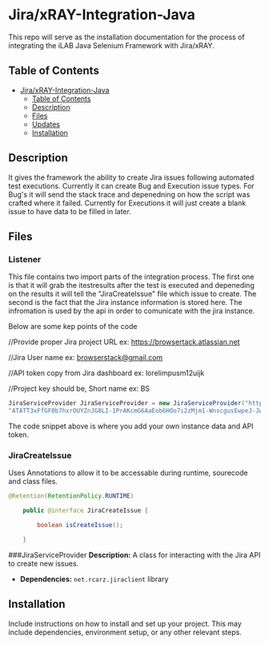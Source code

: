 # Jira/xRAY-Integration-Java 

This repo will serve as the installation documentation for the process of integrating the iLAB Java Selenium Framework with Jira/xRAY.

## Table of Contents

- [Jira/xRAY-Integration-Java ](#project-title)
  - [Table of Contents](#table-of-contents)
  - [Description](#description)
  - [Files](#files)
  - [Updates](#updates)
  - [Installation](#installation)

## Description

 It gives the framework the ability to create Jira issues following automated test executions. Currently it can create Bug and Execution issue types. For Bug's it will send the stack trace and depenedning on how the script was crafted where it failed. Currently for Executions it will just create a blank issue to have data to be filled in later. 

 ## Files

  ### Listener
  This file contains two import parts of the integration process. The first one is that it will grab the itestresults after the test is executed and depeneding on the results it will tell the "JiraCreateIssue" file which issue to create. The second is the fact that the Jira instance information is stored here. The infromation is used by the api in order to comunicate with the jira instance. 

  Below are some kep points of the code
  
  
//Provide proper Jira project URL ex: https://browsertack.atlassian.net

//Jira User name ex: browserstack@gmail.com

//API token copy from Jira dashboard ex: lorelimpusm12uijk

//Project key should be, Short name ex: BS
  ```java
JiraServiceProvider JiraServiceProvider = new JiraServiceProvider("https://ilabpoc.atlassian.net/","daniel.goelz@ilabqa.com",
"ATATT3xFfGF0b7hxrOUYZnJG8LI-1PrAKcmG6AaEob6HOo7i2zMjm1-WnscgusEwpeJ-JwW-coRjN4UfxAFWir_eIt6SenYzYC_V2oxrfukfRWoSKt5", "JWXI");

```
The code snippet above is where you add your own instance data and API token.

### JiraCreateIssue
Uses Annotations to allow it to be accessable during runtime, sourecode and class files.
```java
@Retention(RetentionPolicy.RUNTIME)

    public @interface JiraCreateIssue {

        boolean isCreateIssue();

    }

```

###JiraServiceProvider
**Description:** A class for interacting with the Jira API to create new issues.

- **Dependencies:** `net.rcarz.jiraclient` library








## Installation

Include instructions on how to install and set up your project. This may include dependencies, environment setup, or any other relevant steps.
